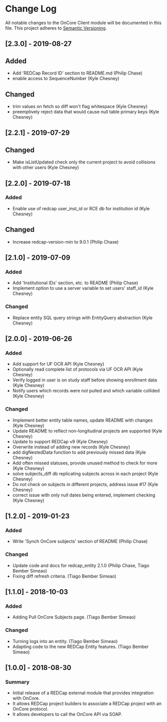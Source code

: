 # Change Log
All notable changes to the OnCore Client module will be documented in this file.
This project adheres to [Semantic Versioning](http://semver.org/).

## [2.3.0] - 2019-08-27
## Added
- Add 'REDCap Record ID' section to README.md (Philip Chase)
- enable access to SequenceNumber (Kyle Chesney)

## Changed
- trim values on fetch so diff won't flag whitespace (Kyle Chesney)
- preemptively reject data that would cause null table primary keys (Kyle Chesney)


## [2.2.1] - 2019-07-29
## Changed
- Make isListUpdated check only the current project to avoid collisions with other users (Kyle Chesney)


## [2.2.0] - 2019-07-18
### Added
- Enable use of redcap user_inst_id or RCE db for institution id (Kyle Chesney)

## Changed
- Increase redcap-version-min to 9.0.1 (Philip Chase)


## [2.1.0] - 2019-07-09
### Added
- Add 'Institutional IDs' section, etc. to README (Philip Chase)
- Implement option to use a server variable to set users' staff_id (Kyle Chesney)

### Changed
- Replace entity SQL query strings with EntityQuery abstraction (Kyle Chesney)


## [2.0.0] - 2019-06-26
### Added
- Add support for UF OCR API (Kyle Chesney)
- Optionally read complete list of protocols via UF OCR API (Kyle Chesney)
- Verify logged in user is on study staff before showing enrollment data (Kyle Chesney)
- Notify users which records were not pulled and which variable collided (Kyle Chesney)

### Changed
- Implement better entity table names, update README with changes (Kyle Chesney)
- Update README to reflect non-longitudinal projects are supported (Kyle Chesney)
- Update to support REDCap v9 (Kyle Chesney)
- Overwrite instead of adding new records (Kyle Chesney)
- add digNestedData function to add previously missed data (Kyle Chesney)
- Add often missed statuses, provide unused method to check for more (Kyle Chesney)
- solve subjects_diff db replicating subjects across in each project (Kyle Chesney)
- Do not check on subjects in different projects, address issue #17 (Kyle Chesney)
- correct issue with only null dates being entered, implement checking (Kyle Chesney)


## [1.2.0] - 2019-01-23
### Added
- Write 'Synch OnCore subjects' section of README (Philip Chase)

### Changed
- Update code and docs for redcap_entity 2.1.0 (Philip Chase, Tiago Bember Simeao)
- Fixing diff refresh criteria. (Tiago Bember Simeao)


## [1.1.0] - 2018-10-03
### Added
- Adding Pull OnCore Subjects page. (Tiago Bember Simeao)

### Changed
- Turning logs into an entity. (Tiago Bember Simeao)
- Adapting code to the new REDCap Entity features. (Tiago Bember Simeao)


## [1.0.0] - 2018-08-30
### Summary
- Initial release of a REDCap external module that provides integration with OnCore.
- It allows REDCap project builders to associate a REDCap project with an OnCore protocol.
- It allows developers to call the OnCore API via SOAP.
